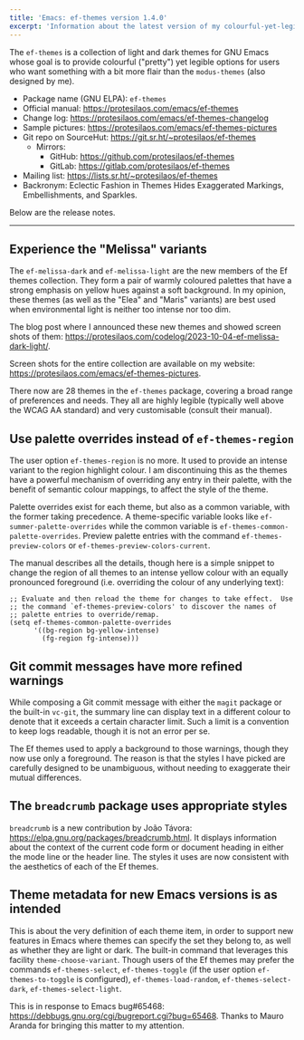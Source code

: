 ```yaml
---
title: 'Emacs: ef-themes version 1.4.0'
excerpt: 'Information about the latest version of my colourful-yet-legible themes for GNU Emacs.'
---
```


The `ef-themes` is a collection of light and dark themes for GNU Emacs
whose goal is to provide colourful ("pretty") yet legible options for
users who want something with a bit more flair than the `modus-themes`
(also designed by me).

+ Package name (GNU ELPA): `ef-themes`
+ Official manual: <https://protesilaos.com/emacs/ef-themes>
+ Change log: <https://protesilaos.com/emacs/ef-themes-changelog>
+ Sample pictures: <https://protesilaos.com/emacs/ef-themes-pictures>
+ Git repo on SourceHut: <https://git.sr.ht/~protesilaos/ef-themes>
  - Mirrors:
    + GitHub: <https://github.com/protesilaos/ef-themes>
    + GitLab: <https://gitlab.com/protesilaos/ef-themes>
+ Mailing list: <https://lists.sr.ht/~protesilaos/ef-themes>
+ Backronym: Eclectic Fashion in Themes Hides Exaggerated Markings,
  Embellishments, and Sparkles.

Below are the release notes.

* * *

## Experience the "Melissa" variants

The `ef-melissa-dark` and `ef-melissa-light` are the new members of
the Ef themes collection. They form a pair of warmly coloured palettes
that have a strong emphasis on yellow hues against a soft background.
In my opinion, these themes (as well as the "Elea" and "Maris"
variants) are best used when environmental light is neither too
intense nor too dim.

The blog post where I announced these new themes and showed screen
shots of them: <https://protesilaos.com/codelog/2023-10-04-ef-melissa-dark-light/>.

Screen shots for the entire collection are available on my website:
<https://protesilaos.com/emacs/ef-themes-pictures>.

There now are 28 themes in the `ef-themes` package, covering a broad
range of preferences and needs. They all are highly legible (typically
well above the WCAG AA standard) and very customisable (consult their
manual).


## Use palette overrides instead of `ef-themes-region`

The user option `ef-themes-region` is no more. It used to provide an
intense variant to the region highlight colour. I am discontinuing
this as the themes have a powerful mechanism of overriding any entry
in their palette, with the benefit of semantic colour mappings, to
affect the style of the theme.

Palette overrides exist for each theme, but also as a common variable,
with the former taking precedence. A theme-specific variable looks
like `ef-summer-palette-overrides` while the common variable is
`ef-themes-common-palette-overrides`. Preview palette entries with the
command `ef-themes-preview-colors` or `ef-themes-preview-colors-current`.

The manual describes all the details, though here is a simple snippet
to change the region of all themes to an intense yellow colour with an
equally pronounced foreground (i.e. overriding the colour of any
underlying text):

```elisp
;; Evaluate and then reload the theme for changes to take effect.  Use
;; the command `ef-themes-preview-colors' to discover the names of
;; palette entries to override/remap.
(setq ef-themes-common-palette-overrides
      '((bg-region bg-yellow-intense)
        (fg-region fg-intense)))
```

## Git commit messages have more refined warnings

While composing a Git commit message with either the `magit` package
or the built-in `vc-git`, the summary line can display text in a
different colour to denote that it exceeds a certain character limit.
Such a limit is a convention to keep logs readable, though it is not
an error per se.

The Ef themes used to apply a background to those warnings, though
they now use only a foreground. The reason is that the styles I have
picked are carefully designed to be unambiguous, without needing to
exaggerate their mutual differences.


## The `breadcrumb` package uses appropriate styles

`breadcrumb` is a new contribution by João Távora:
<https://elpa.gnu.org/packages/breadcrumb.html>. It displays
information about the context of the current code form or document
heading in either the mode line or the header line. The styles it uses
are now consistent with the aesthetics of each of the Ef themes.


## Theme metadata for new Emacs versions is as intended

This is about the very definition of each theme item, in order to
support new features in Emacs where themes can specify the set they
belong to, as well as whether they are light or dark. The built-in
command that leverages this facility `theme-choose-variant`. Though
users of the Ef themes may prefer the commands `ef-themes-select`,
`ef-themes-toggle` (if the user option `ef-themes-to-toggle` is
configured), `ef-themes-load-random`, `ef-themes-select-dark`,
`ef-themes-select-light`.

This is in response to Emacs bug#65468:
<https://debbugs.gnu.org/cgi/bugreport.cgi?bug=65468>. Thanks to Mauro
Aranda for bringing this matter to my attention.
